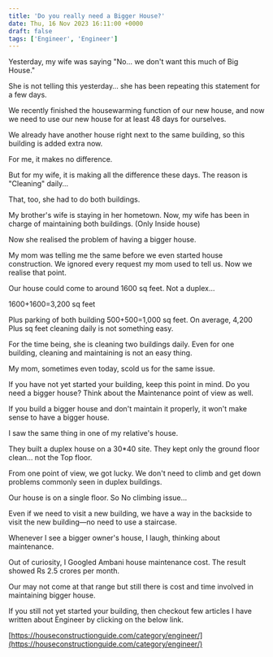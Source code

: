 ```yaml
---
title: 'Do you really need a Bigger House?'
date: Thu, 16 Nov 2023 16:11:00 +0000
draft: false
tags: ['Engineer', 'Engineer']
---
```


Yesterday, my wife was saying "No… we don't want this much of Big House."

She is not telling this yesterday… she has been repeating this statement for a few days.

We recently finished the housewarming function of our new house, and now we need to use our new house for at least 48 days for ourselves.

We already have another house right next to the same building, so this building is added extra now.

For me, it makes no difference.

But for my wife, it is making all the difference these days. The reason is "Cleaning" daily…

That, too, she had to do both buildings.

My brother's wife is staying in her hometown. Now, my wife has been in charge of maintaining both buildings. (Only Inside house)

Now she realised the problem of having a bigger house.

My mom was telling me the same before we even started house construction. We ignored every request my mom used to tell us. Now we realise that point.

Our house could come to around 1600 sq feet. Not a duplex…

1600+1600=3,200 sq feet

Plus parking of both building 500+500=1,000 sq feet. On average, 4,200 Plus sq feet cleaning daily is not something easy.

For the time being, she is cleaning two buildings daily. Even for one building, cleaning and maintaining is not an easy thing.

My mom, sometimes even today, scold us for the same issue.

If you have not yet started your building, keep this point in mind. Do you need a bigger house? Think about the Maintenance point of view as well.

If you build a bigger house and don't maintain it properly, it won't make sense to have a bigger house.

I saw the same thing in one of my relative's house.

They built a duplex house on a 30\*40 site. They kept only the ground floor clean… not the Top floor.

From one point of view, we got lucky. We don't need to climb and get down problems commonly seen in duplex buildings.

Our house is on a single floor. So No climbing issue…

Even if we need to visit a new building, we have a way in the backside to visit the new building—no need to use a staircase.

Whenever I see a bigger owner's house, I laugh, thinking about maintenance.

Out of curiosity, I Googled Ambani house maintenance cost. The result showed Rs 2.5 crores per month.

Our may not come at that range but still there is cost and time involved in maintaining bigger house.

If you still not yet started your building, then checkout few articles I have written about Engineer by clicking on the below link.

[https://houseconstructionguide.com/category/engineer/](https://houseconstructionguide.com/category/engineer/)